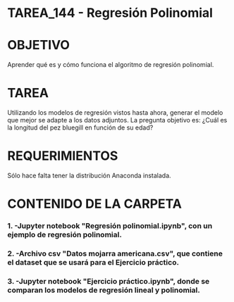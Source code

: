 ﻿# TAREA_144 - Regresión Polinomial

# OBJETIVO

Aprender qué es y cómo funciona el algoritmo de regresión polinomial.


# TAREA

Utilizando los modelos de regresión vistos hasta ahora, generar el modelo que mejor se adapte a los datos adjuntos. La pregunta objetivo es: ¿Cuál es la longitud del pez bluegill en función de su edad?

# REQUERIMIENTOS

Sólo hace falta tener la distribución Anaconda instalada.

# CONTENIDO DE LA CARPETA

### 1. -Jupyter notebook "Regresión polinomial.ipynb", con un ejemplo de regresión polinomial.
### 2. -Archivo csv "Datos mojarra americana.csv", que contiene el dataset que se usará para el Ejercicio práctico.
### 3. -Jupyter notebook "Ejercicio práctico.ipynb", donde se comparan los modelos de regresión lineal y polinomial.



